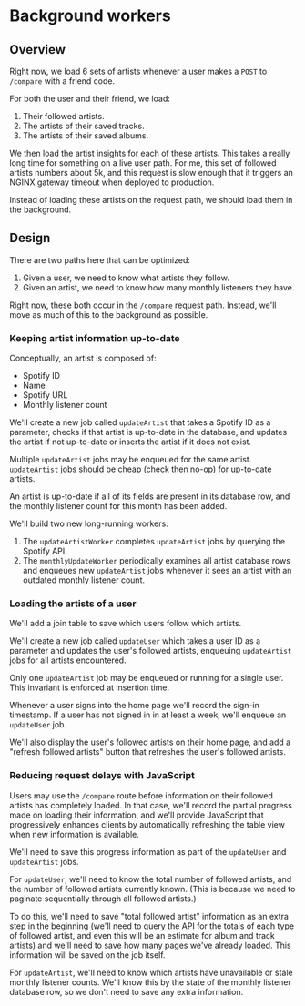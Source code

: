 # Background workers

## Overview

Right now, we load 6 sets of artists whenever a user makes a `POST` to `/compare` with a friend code.

For both the user and their friend, we load:

1. Their followed artists.
2. The artists of their saved tracks.
3. The artists of their saved albums.

We then load the artist insights for each of these artists. This takes a really long time for something on a live user path. For me, this set of followed artists numbers about 5k, and this request is slow enough that it triggers an NGINX gateway timeout when deployed to production.

Instead of loading these artists on the request path, we should load them in the background.

## Design

There are two paths here that can be optimized:

1. Given a user, we need to know what artists they follow.
2. Given an artist, we need to know how many monthly listeners they have.

Right now, these both occur in the `/compare` request path. Instead, we'll move as much of this to the background as possible.

### Keeping artist information up-to-date

Conceptually, an artist is composed of:

- Spotify ID
- Name
- Spotify URL
- Monthly listener count

We'll create a new job called `updateArtist` that takes a Spotify ID as a parameter, checks if that artist is up-to-date in the database, and updates the artist if not up-to-date or inserts the artist if it does not exist.

Multiple `updateArtist` jobs may be enqueued for the same artist. `updateArtist` jobs should be cheap (check then no-op) for up-to-date artists.

An artist is up-to-date if all of its fields are present in its database row, and the monthly listener count for this month has been added.

We'll build two new long-running workers:

1. The `updateArtistWorker` completes `updateArtist` jobs by querying the Spotify API.
2. The `monthlyUpdateWorker` periodically examines all artist database rows and enqueues new `updateArtist` jobs whenever it sees an artist with an outdated monthly listener count.

### Loading the artists of a user

We'll add a join table to save which users follow which artists.

We'll create a new job called `updateUser` which takes a user ID as a parameter and updates the user's followed artists, enqueuing `updateArtist` jobs for all artists encountered.

Only one `updateArtist` job may be enqueued or running for a single user. This invariant is enforced at insertion time.

Whenever a user signs into the home page we'll record the sign-in timestamp. If a user has not signed in in at least a week, we'll enqueue an `updateUser` job.

We'll also display the user's followed artists on their home page, and add a "refresh followed artists" button that refreshes the user's followed artists.

### Reducing request delays with JavaScript

Users may use the `/compare` route before information on their followed artists has completely loaded. In that case, we'll record the partial progress made on loading their information, and we'll provide JavaScript that progressively enhances clients by automatically refreshing the table view when new information is available.

We'll need to save this progress information as part of the `updateUser` and `updateArtist` jobs.

For `updateUser`, we'll need to know the total number of followed artists, and the number of followed artists currently known. (This is because we need to paginate sequentially through all followed artists.)

To do this, we'll need to save "total followed artist" information as an extra step in the beginning (we'll need to query the API for the totals of each type of followed artist, and even this will be an estimate for album and track artists) and we'll need to save how many pages we've already loaded. This information will be saved on the job itself.

For `updateArtist`, we'll need to know which artists have unavailable or stale monthly listener counts. We'll know this by the state of the monthly listener database row, so we don't need to save any extra information.

